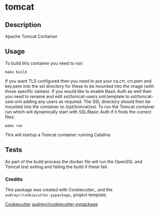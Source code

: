 # tomcat

## Description
Apache Tomcat Container

## Usage

To build this container you need to run:

```
make build
```

If you want TLS configured then you need to put your ca.crt, crt.pem and key.pem into the ssl directory for these to be mounted into the image (with those specific names). If you would like to enable Basic Auth as well then you need to rename and edit ssl/tomcat-users.xml.template to ssl/tomcat-user.xml adding any users as required. The SSL directory should then be mounted into the container to /opt/tomcat/ssl. To run the Tomcat container run which will dynamically start with SSL/Basic Auth if it finds the correct files:

```
make run
```

This will startup a Tomcat container running Catalina


## Tests

As part of the build process the docker file will run the OpenSSL and Tomcat test exiting and failing the build if these fail.


### Credits

This package was created with Cookiecutter_ and the `audreyr/cookiecutter-pypackage`_ project template.

[Cookiecutter](https://github.com/audreyr/cookiecutter)
[audreyr/cookiecutter-pypackage](https://github.com/audreyr/cookiecutter-pypackage)

